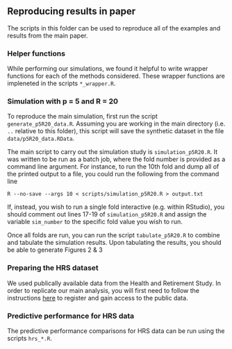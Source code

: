 ## Reproducing results in paper

The scripts in this folder can be used to reproduce all of the examples and results from the main paper.

### Helper functions

While performing our simulations, we found it helpful to write wrapper functions for each of the methods considered.
These wrapper functions are impleneted in the scripts `*_wrapper.R`.

### Simulation with p = 5 and R = 20

To reproduce the main simulation, first run the script `generate_p5R20_data.R`.
Assuming you are working in the main directory (i.e. `..` relative to this folder), this script will save the synthetic dataset in the file `data/p5R20_data.RData`.

The main script to carry out the simulation study is `simulation_p5R20.R`.
It was written to be run as a batch job, where the fold number is provided as a command line argument.
For instance, to run the 10th fold and dump all of the printed output to a file, you could run the following from the command line
```
R --no-save --args 10 < scripts/simulation_p5R20.R > output.txt
```

If, instead, you wish to run a single fold interactive (e.g. within RStudio), you should comment out lines 17-19 of `simulation_p5R20.R` and assign the variable `sim_number` to the specific fold value you wish to run.


Once all folds are run, you can run the script `tabulate_p5R20.R` to combine and tabulate the simulation results.
Upon tabulating the results, you should be able to generate Figures 2 & 3

### Preparing the HRS dataset

We used publically available data from the Health and Retirement Study.
In order to replicate our main analysis, you will first need to follow the instructions [here](https://hrs.isr.umich.edu/data-products/access-to-public-data?_ga=2.12924862.827996587.1597077533-6044607.1597077533) to register and gain access to the public data.

### Predictive performance for HRS data

The predictive performance comparisons for HRS data can be run using the scripts `hrs_*.R`.





 
